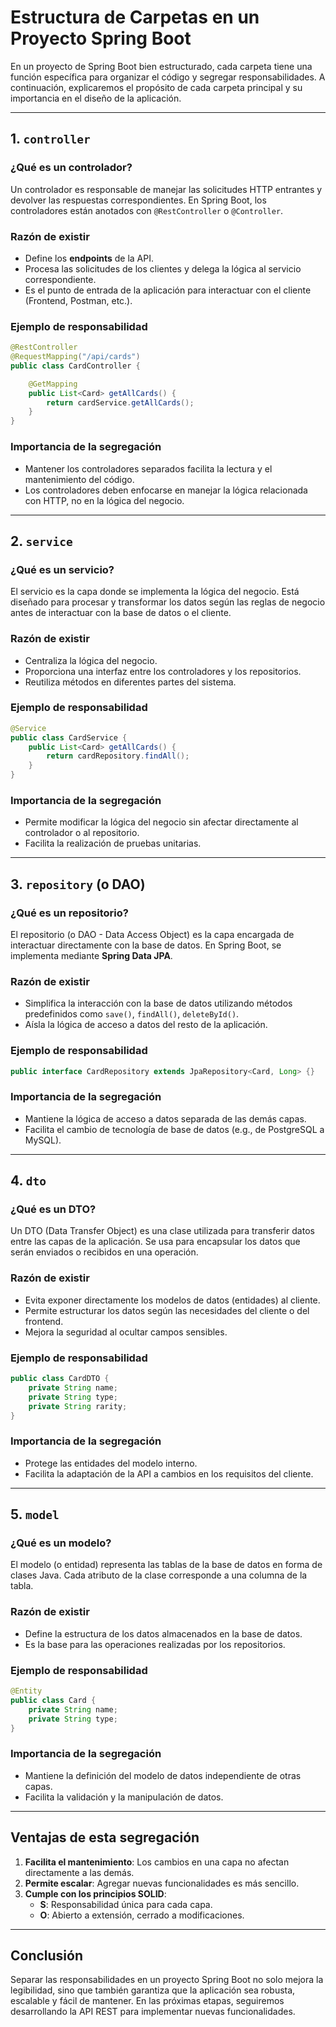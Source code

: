 
# Estructura de Carpetas en un Proyecto Spring Boot

En un proyecto de Spring Boot bien estructurado, cada carpeta tiene una función específica para organizar el código y segregar responsabilidades. A continuación, explicaremos el propósito de cada carpeta principal y su importancia en el diseño de la aplicación.

---

## **1. `controller`**

### **¿Qué es un controlador?**
Un controlador es responsable de manejar las solicitudes HTTP entrantes y devolver las respuestas correspondientes. En Spring Boot, los controladores están anotados con `@RestController` o `@Controller`.

### **Razón de existir**
- Define los **endpoints** de la API.
- Procesa las solicitudes de los clientes y delega la lógica al servicio correspondiente.
- Es el punto de entrada de la aplicación para interactuar con el cliente (Frontend, Postman, etc.).

### **Ejemplo de responsabilidad**
```java
@RestController
@RequestMapping("/api/cards")
public class CardController {

    @GetMapping
    public List<Card> getAllCards() {
        return cardService.getAllCards();
    }
}
```

### **Importancia de la segregación**
- Mantener los controladores separados facilita la lectura y el mantenimiento del código.
- Los controladores deben enfocarse en manejar la lógica relacionada con HTTP, no en la lógica del negocio.

---

## **2. `service`**

### **¿Qué es un servicio?**
El servicio es la capa donde se implementa la lógica del negocio. Está diseñado para procesar y transformar los datos según las reglas de negocio antes de interactuar con la base de datos o el cliente.

### **Razón de existir**
- Centraliza la lógica del negocio.
- Proporciona una interfaz entre los controladores y los repositorios.
- Reutiliza métodos en diferentes partes del sistema.

### **Ejemplo de responsabilidad**
```java
@Service
public class CardService {
    public List<Card> getAllCards() {
        return cardRepository.findAll();
    }
}
```

### **Importancia de la segregación**
- Permite modificar la lógica del negocio sin afectar directamente al controlador o al repositorio.
- Facilita la realización de pruebas unitarias.

---

## **3. `repository` (o DAO)**

### **¿Qué es un repositorio?**
El repositorio (o DAO - Data Access Object) es la capa encargada de interactuar directamente con la base de datos. En Spring Boot, se implementa mediante **Spring Data JPA**.

### **Razón de existir**
- Simplifica la interacción con la base de datos utilizando métodos predefinidos como `save()`, `findAll()`, `deleteById()`.
- Aísla la lógica de acceso a datos del resto de la aplicación.

### **Ejemplo de responsabilidad**
```java
public interface CardRepository extends JpaRepository<Card, Long> {}
```

### **Importancia de la segregación**
- Mantiene la lógica de acceso a datos separada de las demás capas.
- Facilita el cambio de tecnología de base de datos (e.g., de PostgreSQL a MySQL).

---

## **4. `dto`**

### **¿Qué es un DTO?**
Un DTO (Data Transfer Object) es una clase utilizada para transferir datos entre las capas de la aplicación. Se usa para encapsular los datos que serán enviados o recibidos en una operación.

### **Razón de existir**
- Evita exponer directamente los modelos de datos (entidades) al cliente.
- Permite estructurar los datos según las necesidades del cliente o del frontend.
- Mejora la seguridad al ocultar campos sensibles.

### **Ejemplo de responsabilidad**
```java
public class CardDTO {
    private String name;
    private String type;
    private String rarity;
}
```

### **Importancia de la segregación**
- Protege las entidades del modelo interno.
- Facilita la adaptación de la API a cambios en los requisitos del cliente.

---

## **5. `model`**

### **¿Qué es un modelo?**
El modelo (o entidad) representa las tablas de la base de datos en forma de clases Java. Cada atributo de la clase corresponde a una columna de la tabla.

### **Razón de existir**
- Define la estructura de los datos almacenados en la base de datos.
- Es la base para las operaciones realizadas por los repositorios.

### **Ejemplo de responsabilidad**
```java
@Entity
public class Card {
    private String name;
    private String type;
}
```

### **Importancia de la segregación**
- Mantiene la definición del modelo de datos independiente de otras capas.
- Facilita la validación y la manipulación de datos.

---

## **Ventajas de esta segregación**
1. **Facilita el mantenimiento**: Los cambios en una capa no afectan directamente a las demás.
2. **Permite escalar**: Agregar nuevas funcionalidades es más sencillo.
3. **Cumple con los principios SOLID**:
   - **S**: Responsabilidad única para cada capa.
   - **O**: Abierto a extensión, cerrado a modificaciones.

---

## **Conclusión**
Separar las responsabilidades en un proyecto Spring Boot no solo mejora la legibilidad, sino que también garantiza que la aplicación sea robusta, escalable y fácil de mantener. En las próximas etapas, seguiremos desarrollando la API REST para implementar nuevas funcionalidades.
